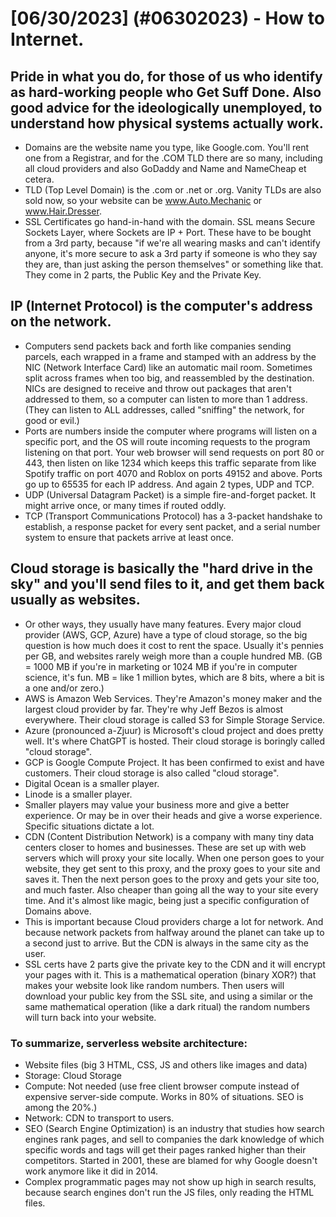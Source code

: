 # [06/30/2023] (#06302023) - How to Internet.
## Pride in what you do, for those of us who identify as hard-working people who Get Suff Done. Also good advice for the ideologically unemployed, to understand how physical systems actually work.
- Domains are the website name you type, like Google.com. You'll rent one from a Registrar, and for the .COM TLD there are so many, including all cloud providers and also GoDaddy and Name and NameCheap et cetera.
- TLD (Top Level Domain) is the .com or .net or .org. Vanity TLDs are also sold now, so your website can be www.Auto.Mechanic or www.Hair.Dresser.
- SSL Certificates go hand-in-hand with the domain. SSL means Secure Sockets Layer, where Sockets are IP + Port. These have to be bought from a 3rd party, because \"if we're all wearing masks and can't identify anyone, it's more secure to ask a 3rd party if someone is who they say they are, than just asking the person themselves\" or something like that. They come in 2 parts, the Public Key and the Private Key.
## IP (Internet Protocol) is the computer's address on the network. 
- Computers send packets back and forth like companies sending parcels, each wrapped in a frame and stamped with an address by the NIC (Network Interface Card) like an automatic mail room. Sometimes split across frames when too big, and reassembled by the destination. NICs are designed to receive and throw out packages that aren't addressed to them, so  a computer can listen to more than 1 address. (They can listen to ALL addresses, called \"sniffing\" the network, for good or evil.)
- Ports are numbers inside the computer where programs will listen on a specific port, and the OS will route incoming requests to the program listening on that port. Your web browser will send requests on port 80 or 443, then listen on like 1234 which keeps this traffic separate from like Spotify traffic on port 4070 and Roblox on ports 49152 and above. Ports go up to 65535 for each IP address. And again 2 types, UDP and TCP.
- UDP (Universal Datagram Packet) is a simple fire-and-forget packet. It might arrive once, or many times if routed oddly.
- TCP (Transport Communications Protocol) has a 3-packet handshake to establish, a response packet for every sent packet, and a serial number system to ensure that packets arrive at least once.
## Cloud storage is basically the \"hard drive in the sky\" and you'll send files to it, and get them back usually as websites. 
- Or other ways, they usually have many features. Every major cloud provider (AWS, GCP, Azure) have a type of cloud storage, so the big question is how much does it cost to rent the space. Usually it's pennies per GB, and websites rarely weigh more than a couple hundred MB. (GB = 1000 MB if you're in marketing or 1024 MB if you're in computer science, it's fun. MB = like 1 million bytes, which are 8 bits, where a bit is a one and/or zero.)
- AWS is Amazon Web Services. They're Amazon's money maker and the largest cloud provider by far. They're why Jeff Bezos is almost everywhere. Their cloud storage is called S3 for Simple Storage Service.
- Azure (pronounced a-Zjuur) is Microsoft's cloud project and does pretty well. It's where ChatGPT is hosted. Their cloud storage is boringly called \"cloud storage\".
- GCP is Google Compute Project. It has been confirmed to exist and have customers. Their cloud storage is also called \"cloud storage\".
- Digital Ocean is a smaller player.
- Linode is a smaller player.
- Smaller players may value your business more and give a better experience. Or may be in over their heads and give a worse experience. Specific situations dictate a lot.
- CDN (Content Distribution Network) is a company with many tiny data centers closer to homes and businesses. These are set up with web servers which will proxy your site locally. When one person goes to your website, they get sent to this proxy, and the proxy goes to your site and saves it. Then the next person goes to the proxy and gets your site too, and much faster. Also cheaper than going all the way to your site every time. And it's almost like magic, being just a specific configuration of Domains above.
- This is important because Cloud providers charge a lot for network. And because network packets from halfway around the planet can take up to a second just to arrive. But the CDN is always in the same city as the user.
- SSL certs have 2 parts give the private key to the CDN and it will encrypt your pages with it. This is a mathematical operation (binary XOR?) that makes your website look like random numbers. Then users will download your public key from the SSL site, and using a similar or the same mathematical operation (like a dark ritual) the random numbers will turn back into your website.
### To summarize, serverless website architecture:
- Website files (big 3 HTML, CSS, JS and others like images and data)
- Storage: Cloud Storage
- Compute: Not needed (use free client browser compute instead of expensive server-side compute. Works in 80% of situations. SEO is among the 20%.)
- Network: CDN to transport to users.
- SEO (Search Engine Optimization) is an industry that studies how search engines rank pages, and sell to companies the dark knowledge of which specific words and tags will get their pages ranked higher than their competitors. Started in 2001, these are blamed for why Google doesn't work anymore like it did in 2014.
- Complex programmatic pages may not show up high in search results, because search engines don't run the JS files, only reading the HTML files.
